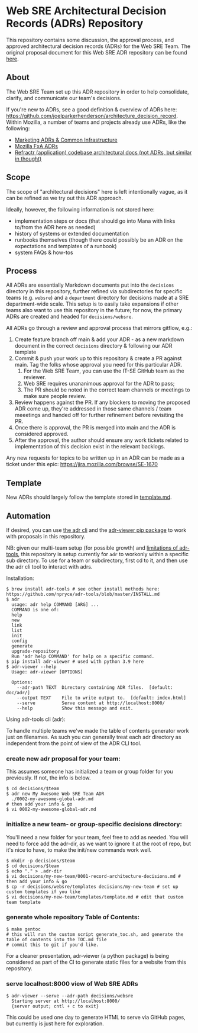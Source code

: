 # Web SRE Architectural Decision Records (ADRs) Repository

This repository contains some discussion, the approval process, and approved architectural decision records (ADRs) for the Web SRE Team. The original proposal document for this Web SRE ADR repository can be found [here](https://docs.google.com/document/d/1pZlYCyXcZbmQq1O-g4BNJD1uZTjluYKkk7BSu2BwOGU/edit#).

## About

The Web SRE Team set up this ADR repository in order to help consolidate, clarify, and communicate our team's decisions. 

If you're new to ADRs, see a good definition & overview of ADRs here: https://github.com/joelparkerhenderson/architecture_decision_record. Within Mozilla, a number of teams and projects already use ADRs, like the following:
* [Marketing ADRs & Common Infrastructure](https://github.com/mozmeao/infra/)
* [Mozilla FxA ADRs](https://github.com/mozilla/fxa/blob/main/docs/adr)
* [Refractr (application) codebase architectural docs (not ADRs, but similar in thought)](https://github.com/mozilla-it/refractr/blob/main/docs/refractr-architecture.md)

## Scope

The scope of "architectural decisions" here is left intentionally vague, as it can be refined as we try out this ADR approach. 

Ideally, however, the following information is not stored here:
* implementation steps or docs (that should go into Mana with links to/from the ADR here as needed)
* history of systems or extended documentation 
* runbooks themselves (though there could possibly be an ADR on the expectations and templates of a runbook)
* system FAQs & how-tos

## Process

All ADRs are essentially Markdown documents put into the `decisions` directory in this repository, further refined via subdirectories for specific teams (e.g. `websre`) and a `department` directory for decisions made at a SRE department-wide scale. This setup is to easily take expansions if other teams also want to use this repository in the future; for now, the primary ADRs are created and headed for `decisions/websre`.

All ADRs go through a review and approval process that mirrors gitflow, e.g.:

1. Create feature branch off main & add your ADR - as a new markdown document in the correct `decisions` directory & following our ADR template
2. Commit & push your work up to this repository & create a PR against main. Tag the folks whose approval you need for this particular ADR.
    1. For the Web SRE Team, you can use the IT-SE GitHub team as the reviewer.
    2. Web SRE requires unananimous approval for the ADR to pass;
    3. The PR should be noted in the correct team channels or meetings to make sure people review. 
3. Review happens against the PR. If any blockers to moving the proposed ADR come up, they're addressed in those same channels / team meeetings and handed off for further refinement before revisiting the PR.
4. Once there is approval, the PR is merged into main and the ADR is considered approved.
5. After the approval, the author should ensure any work tickets related to implementation of this decision exist in the relevant backlogs.

Any new requests for topics to be written up in an ADR can be made as a ticket under this epic: https://jira.mozilla.com/browse/SE-1670

## Template

New ADRs should largely follow the template stored in [template.md](decisions/global/templates/template.md).

## Automation

If desired, you can use [the adr cli](https://github.com/npryce/adr-tools) and the [adr-viewer pip package](https://github.com/mrwilson/adr-viewer) to work with proposals in this repository. 

NB: given our multi-team setup (for possible growth) and [limitations of adr-tools](https://github.com/npryce/adr-tools/issues/48), this repository is setup currently for `adr` to workonly within a specific sub directory.  To use for a team or subdirectory, first cd to it, and then use the adr cli tool to interact with adrs.

Installation:
```
$ brew install adr-tools # see other install methods here: https://github.com/npryce/adr-tools/blob/master/INSTALL.md
$ adr
  usage: adr help COMMAND [ARG] ...
  COMMAND is one of:
  help
  new
  link
  list
  init
  config
  generate
  upgrade-repository
  Run 'adr help COMMAND' for help on a specific command.
$ pip install adr-viewer # used with python 3.9 here
$ adr-viewer --help
  Usage: adr-viewer [OPTIONS]
  
  Options:
    --adr-path TEXT  Directory containing ADR files.  [default: doc/adr/]
    --output TEXT    File to write output to.  [default: index.html]
    --serve          Serve content at http://localhost:8000/
    --help           Show this message and exit.
```

Using adr-tools cli (adr):

To handle multiple teams we've made the table of contents generator work just on filenames.
As such you can generally treat each adr directory as independent from the point of view of the ADR CLI tool.

### create new adr proposal for your team:
This assumes someone has initialized a team or group folder for you previously.
If not, the info is below.

```
$ cd decisions/$team
$ adr new My Awesome Web SRE Team ADR
  ./0002-my-awesome-global-adr.md
# then add your info & go
$ vi 0002-my-awesome-global-adr.md
```

### initialize a new team- or group-specific decisions directory:

You'll need a new folder for your team, feel free to add as needed.
You will need to force add the adr-dir, as we want to ignore it at the root of repo,
but it's nice to have, to make the init/new commands work well.

```
$ mkdir -p decisions/$team
$ cd decisions/$team
$ echo "." > .adr-dir
$ vi decisions/my-new-team/0001-record-architecture-decisions.md # then add your info & go
$ cp -r decisions/websre/templates decisions/my-new-team # set up custom templates if you like
$ vi decisions/my-new-team/templates/template.md # edit that custom team template
```

### generate whole repository Table of Contents:
```
$ make gentoc
# this will run the custom script generate_toc.sh, and generate the table of contents into the TOC.md file
# commit this to git if you'd like.
```

For a cleaner presentation, adr-viewer (a python package) is being considered as part of the CI to generate static files for a website from this repository.

### serve localhost:8000 view of Web SRE ADRs
```
$ adr-viewer --serve --adr-path decisions/websre
  Starting server at http://localhost:8000/
  {server output; cntl + c to exit}
```

This could be used one day to generate HTML to serve via GitHub pages, but currently is just here for exploration.
